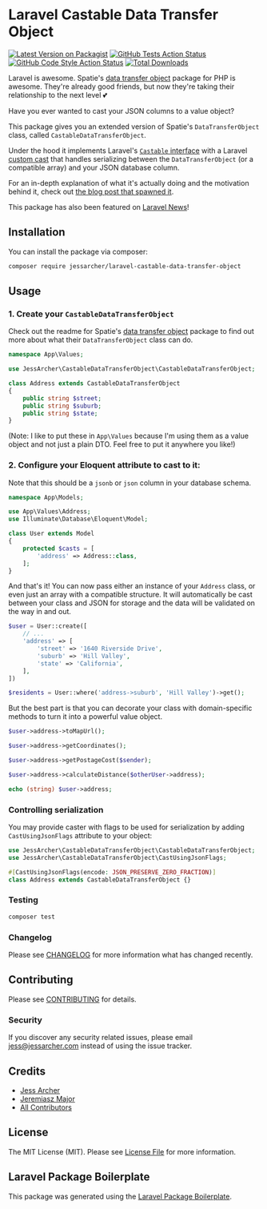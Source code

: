 # Laravel Castable Data Transfer Object

[![Latest Version on Packagist](https://img.shields.io/packagist/v/jessarcher/laravel-castable-data-transfer-object.svg?style=flat-square)](https://packagist.org/packages/jessarcher/laravel-castable-data-transfer-object)
[![GitHub Tests Action Status](https://img.shields.io/github/workflow/status/jessarcher/laravel-castable-data-transfer-object/run-tests?label=tests)](https://github.com/jessarcher/laravel-castable-data-transfer-object/actions?query=workflow%3Arun-tests+branch%3Amain)
[![GitHub Code Style Action Status](https://img.shields.io/github/workflow/status/jessarcher/laravel-castable-data-transfer-object/Check%20&%20fix%20styling?label=code%20style)](https://github.com/jessarcher/laravel-castable-data-transfer-object/actions?query=workflow%3A"Check+%26+fix+styling"+branch%3Amain)
[![Total Downloads](https://img.shields.io/packagist/dt/jessarcher/laravel-castable-data-transfer-object.svg?style=flat-square)](https://packagist.org/packages/jessarcher/laravel-castable-data-transfer-object)

Laravel is awesome. Spatie's [data transfer object](https://github.com/spatie/data-transfer-object) package for PHP is awesome. They're already good friends, but now they're taking their relationship to the next level 💕

Have you ever wanted to cast your JSON columns to a value object?

This package gives you an extended version of Spatie's `DataTransferObject` class, called `CastableDataTransferObject`.

Under the hood it implements Laravel's [`Castable` interface](https://laravel.com/docs/8.x/eloquent-mutators#castables) with a Laravel [custom cast](https://laravel.com/docs/8.x/eloquent-mutators#custom-casts) that handles serializing between the `DataTransferObject` (or a compatible array) and your JSON database column.

For an in-depth explanation of what it's actually doing and the motivation behind it, check out [the blog post that spawned it](https://jessarcher.com/blog/casting-json-columns-to-value-objects/).

This package has also been featured on [Laravel News](https://laravel-news.com/laravel-castable-data-transfer-object)!

## Installation

You can install the package via composer:

```bash
composer require jessarcher/laravel-castable-data-transfer-object
```

## Usage

### 1. Create your `CastableDataTransferObject`

Check out the readme for Spatie's [data transfer object](https://github.com/spatie/data-transfer-object) package to find out more about what their `DataTransferObject` class can do.

``` php
namespace App\Values;

use JessArcher\CastableDataTransferObject\CastableDataTransferObject;

class Address extends CastableDataTransferObject
{
    public string $street;
    public string $suburb;
    public string $state;
}
```

(Note: I like to put these in `App\Values` because I'm using them as a value object and not just a plain DTO. Feel free to put it anywhere you like!)

### 2. Configure your Eloquent attribute to cast to it:

Note that this should be a `jsonb` or `json` column in your database schema.

```php
namespace App\Models;

use App\Values\Address;
use Illuminate\Database\Eloquent\Model;

class User extends Model
{
    protected $casts = [
        'address' => Address::class,
    ];
}
```

And that's it! You can now pass either an instance of your `Address` class, or even just an array with a compatible structure. It will automatically be cast between your class and JSON for storage and the data will be validated on the way in and out.

```php
$user = User::create([
    // ...
    'address' => [
        'street' => '1640 Riverside Drive',
        'suburb' => 'Hill Valley',
        'state' => 'California',
    ],
])

$residents = User::where('address->suburb', 'Hill Valley')->get();
```

But the best part is that you can decorate your class with domain-specific methods to turn it into a powerful value object.

```php
$user->address->toMapUrl();

$user->address->getCoordinates();

$user->address->getPostageCost($sender);

$user->address->calculateDistance($otherUser->address);

echo (string) $user->address;
```

### Controlling serialization

You may provide caster with flags to be used for serialization by adding `CastUsingJsonFlags` attribute to your object:

```php
use JessArcher\CastableDataTransferObject\CastableDataTransferObject;
use JessArcher\CastableDataTransferObject\CastUsingJsonFlags;

#[CastUsingJsonFlags(encode: JSON_PRESERVE_ZERO_FRACTION)]
class Address extends CastableDataTransferObject {}
```

### Testing

``` bash
composer test
```

### Changelog

Please see [CHANGELOG](CHANGELOG.md) for more information what has changed recently.

## Contributing

Please see [CONTRIBUTING](CONTRIBUTING.md) for details.

### Security

If you discover any security related issues, please email jess@jessarcher.com instead of using the issue tracker.

## Credits

- [Jess Archer](https://github.com/jessarcher)
- [Jeremiasz Major](https://github.com/jrmajor)
- [All Contributors](../../contributors)

## License

The MIT License (MIT). Please see [License File](LICENSE.md) for more information.

## Laravel Package Boilerplate

This package was generated using the [Laravel Package Boilerplate](https://laravelpackageboilerplate.com).
